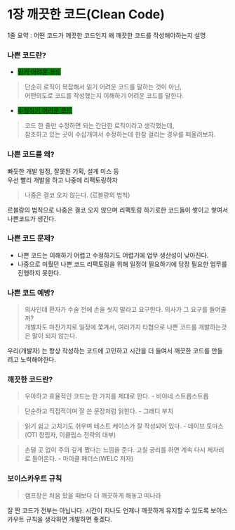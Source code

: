 # 1장 깨끗한 코드(Clean Code)

1줄 요약 : 어떤 코드가 깨끗한 코드인지 왜 깨끗한 코드를 작성해야하는지 설명

### 나쁜 코드란?
- <span style="background-color:green">읽기 어려운 코드</span>
> 단순히 로직이 복잡해서 읽기 어려운 코드를 말하는 것이 아닌,\
> 어떤의도로 코드를 작성했는지 이해하기 어려운 코드를 말한다.

- <span style="background-color:green">수정하기 어려운 코드</span>
> 코드 한 줄만 수정하면 되는 간단한 로직이라고 생각했는데,\
> 참조하고 있는 곳이 수십개여서 수정하는데 한참 걸리는 경우를 떠올려보자.


### 나쁜 코드를 왜?
빠듯한 개발 일정, 잘못된 기획, 설계 미스 등\
우선 빨리 개발을 하고 나중에 리팩토링하자
> 나중은 결코 오지 않는다. (르블랑의 법칙)

르블랑의 법칙으로 나중은 결코 오지 않으며 리팩토링 하기로한 코드들이 쌓이고 쌓여서
나쁜코드가 생긴다.

### 나쁜 코드 문제?
- 나쁜 코드는 이해하기 어렵고 수정하기도 어렵기에 업무 생산성이 낮아진다.
- 나중으로 미뤘던 나쁜 코드 리팩토링을 위해 일정이 필요하기에 당장 필요한 업무를 진행하지 못한다.


### 나쁜 코드 예방?
> 의사인데 환자가 수술 전에 손을 씻지 말라고 요구한다. 의사가 그 요구를 들어줄까?\
> 개발자도 마찬가지로 일정에 쫓겨서, 여러가지 타협으로 나쁜 코드를 개발하는것은 말이 되지 않는다.


우리(개발자) 는 항상 작성하는 코드에 고민하고 시간을 더 들여서 깨끗한 코드를 만들려고 노력해야한다.


### 깨끗한 코드란?
> 우아하고 효율적인 코드는 한 가지를 제대로 한다. - 비야네 스트롭스트롭

> 단순하고 직접적이며 잘 쓴 문장처럼 읽힌다. - 그래디 부치

> 읽기 쉽고 고치기도 쉬우며 테스트 케이스가 잘 작성되어 있다. - 데이브 토마스(OTI 창립자, 이클립스 전략의 대부)

> 손댈 곳 없이 주의 깊게 짰다는 느낌을 준다. 고칠 궁리를 하면 계속 다시 제자리로 들어온다. - 마이클 페더스(WELC 저자)

### 보이스카우트 규칙
> 캠프장은 처음 왔을 때보다 더 깨끗하게 해놓고 떠나라

잘 짠 코드가 전부는 아닙니다. 시간이 지나도 언제나 깨끗하게 유지할 수 있도록 보이스카우트 규칙을 생각하면
개발하면 좋겠다.



